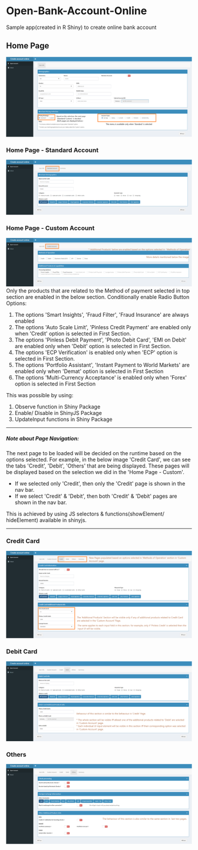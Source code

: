 # Open-Bank-Account-Online
Sample app(created in R Shiny) to create online bank account

## Home Page
![Home Page](images/homepage.png)

### Home Page - Standard Account
![Products Selection Page](images/standard_main.PNG)

### Home Page - Custom Account
![Products Selection Page](images/custom_main.PNG)
Only the products that are related to the Method of payment selected in top section are enabled in the below section.
Conditionally enable Radio Button Options:
1. The options 'Smart Insights', 'Fraud Filter', 'Fraud Insurance' are always enabled
2. The options 'Auto Scale Limit', 'Pinless Credit Payment' are enabled only when 'Credit' option is selected in First Section.
3. The options 'Pinless Debit Payment', 'Photo Debit Card', 'EMI on Debit'  are  enabled only when 'Debit' option is selected in First Section.
4. The options 'ECP Verification' is enabled only when 'ECP' option is selected in First Section.
5. The options 'Portfolio Assistant', 'Instant Payment to World Markets' are enabled only when 'Demat' option is selected in First Section
6. The options 'Multi-Currency Acceptance' is enabled only when 'Forex' option is selected in First Section

This was possible by using:
1. Observe function in Shiny Package
2. Enable/ Disable in ShinyJS Package
3. UpdateInput functions in Shiny Package

--------
##### **Note about Page Navigation:**

The next page to be loaded will be decided on the runtime based on the options selected.
For example, in the below image 'Credit Card', we can see the tabs 'Credit', 'Debit', 'Others' that are being displayed.
These pages will be displayed based on the selection we did in the 'Home Page - Custom'.
* If we selected only 'Credit', then only the 'Credit' page is shown in the nav bar.
* If we select 'Credit' & 'Debit', then both 'Credit' & 'Debit' pages are shown	 in the nav bar.

This is achieved by using JS selectors & functions(showElement/ hideElement) available in shinyjs.


------
### Credit Card
![Credit Card](images/Credit.PNG)

### Debit Card
![Debit Card](images/Debit.PNG)

### Others
![Others](images/Others.PNG)
